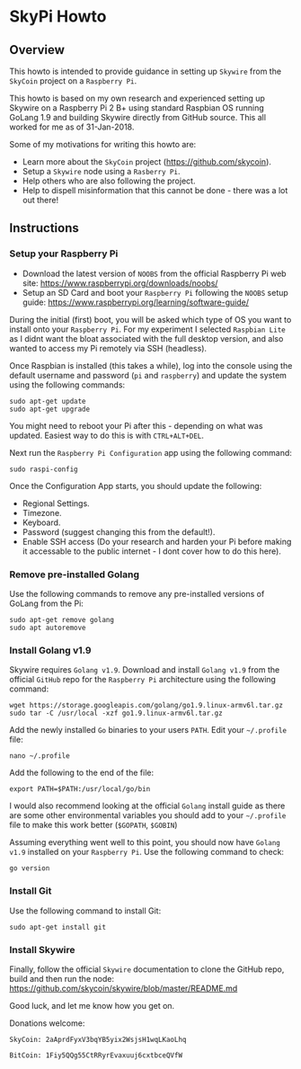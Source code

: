 # SkyPi Howto
## Overview
This howto is intended to provide guidance in setting up `Skywire` from the `SkyCoin` project on a `Raspberry Pi`.

This howto is based on my own research and experienced setting up Skywire on a Raspberry Pi 2 B+ using standard Raspbian OS running GoLang 1.9 and building Skywire directly from GitHub source.  This all worked for me as of 31-Jan-2018.

Some of my motivations for writing this howto are:
* Learn more about the `SkyCoin` project (https://github.com/skycoin).
* Setup a `Skywire` node using a `Rasberry Pi`.
* Help others who are also following the project.
* Help to dispell misinformation that this cannot be done - there was a lot out there!

## Instructions
### Setup your Raspberry Pi
* Download the latest version of `NOOBS` from the official Raspberry Pi web site: https://www.raspberrypi.org/downloads/noobs/
* Setup an SD Card and boot your `Raspberry Pi` following the `NOOBS` setup guide: https://www.raspberrypi.org/learning/software-guide/

During the initial (first) boot, you will be asked which type of OS you want to install onto your `Raspberry Pi`. For my experiment I selected `Raspbian Lite` as I didnt want the bloat associated with the full desktop version, and also wanted to access my Pi remotely via SSH (headless).

Once Raspbian is installed (this takes a while), log into the console using the default username and password (`pi` and `raspberry`) and update the system using the following commands:
```
sudo apt-get update
sudo apt-get upgrade
```
You might need to reboot your Pi after this - depending on what was updated. Easiest way to do this is with `CTRL+ALT+DEL`.

Next run the `Raspberry Pi Configuration` app using the following command:
```
sudo raspi-config
```
Once the Configuration App starts, you should update the following:
* Regional Settings.
* Timezone.
* Keyboard.
* Password (suggest changing this from the default!).
* Enable SSH access (Do your research and harden your Pi before making it accessable to the public internet - I dont cover how to do this here).

### Remove pre-installed Golang
Use the following commands to remove any pre-installed versions of GoLang from the Pi:
```
sudo apt-get remove golang
sudo apt autoremove
```

### Install Golang v1.9
Skywire requires `Golang v1.9`. Download and install `Golang v1.9` from the official `GitHub` repo for the `Raspberry Pi` architecture using the following command:
```
wget https://storage.googleapis.com/golang/go1.9.linux-armv6l.tar.gz
sudo tar -C /usr/local -xzf go1.9.linux-armv6l.tar.gz
```
Add the newly installed `Go` binaries to your users `PATH`. Edit your `~/.profile` file:
```
nano ~/.profile
```
Add the following to the end of the file:
```
export PATH=$PATH:/usr/local/go/bin
```

I would also recommend looking at the official `Golang` install guide as there are some other environmental variables you should add to your `~/.profile` file to make this work better (`$GOPATH`, `$GOBIN`)

Assuming everything went well to this point, you should now have `Golang v1.9` installed on your `Raspberry Pi`. Use the following command to check:
```
go version
```

### Install Git
Use the following command to install Git:
```
sudo apt-get install git
```
### Install Skywire
Finally, follow the official `Skywire` documentation to clone the GitHub repo, build and then run the node:
https://github.com/skycoin/skywire/blob/master/README.md

Good luck, and let me know how you get on.

Donations welcome:
```
SkyCoin: 2aAprdFyxV3bqYB5yix2WsjsH1wqLKaoLhq

BitCoin: 1Fiy5QQg55CtRRyrEvaxuuj6cxtbceQVfW
```